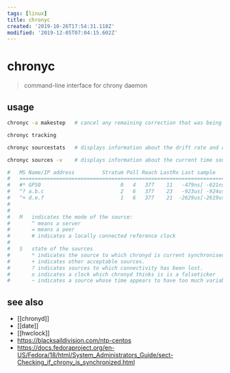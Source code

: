 ```yaml
---
tags: [linux]
title: chronyc
created: '2019-10-26T17:54:31.118Z'
modified: '2019-12-05T07:04:15.602Z'
---
```


# chronyc

> command-line interface for chrony daemon

## usage
```sh
chronyc -a makestep   # cancel any remaining correction that was being slewed and jump the system clock by the equivalent amount, making it correct immediately => update your system clock quickly 

chronyc tracking

chronyc sourcestats   # displays information about the drift rate and offset estimation process for each of the sources

chronyc sources -v    # displays information about the current time sources that chronyd is accessing

#   MS Name/IP address         Stratum Poll Reach LastRx Last sample
#   ===============================================================================
#   #* GPS0                          0   4   377    11   -479ns[ -621ns] +/-  134ns
#   ^? a.b.c                         2   6   377    23   -923us[ -924us] +/-   43ms
#   ^+ d.e.f                         1   6   377    21  -2629us[-2619us] +/-   86ms
#
#
#   M   indicates the mode of the source:
#       ^ means a server
#       = means a peer 
#       # indicates a locally connected reference clock
#   
#   S   state of the sources
#       * indicates the source to which chronyd is current synchronised. 
#       + indicates other acceptable sources. 
#       ? indicates sources to which connectivity has been lost. 
#       x indicates a clock which chronyd thinks is is a falseticker
#       ~ indicates a source whose time appears to have too much variability. shown at start-up, until at least 3 samples have been gathered from it
```

## see also
- [[chronyd]]
- [[date]]
- [[hwclock]]
- https://blacksaildivision.com/ntp-centos
- https://docs.fedoraproject.org/en-US/Fedora/18/html/System_Administrators_Guide/sect-Checking_if_chrony_is_synchronized.html
